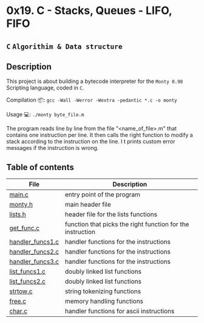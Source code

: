 # 0x19. C - Stacks, Queues - LIFO, FIFO

## `C` `Algorithim & Data structure`

## Description

This project is about building a bytecode interpreter for the `Monty 0.98` Scripting language, coded in `C`.

Compilation :package::
```gcc -Wall -Werror -Wextra -pedantic *.c -o monty```

Usage :computer::
```./monty byte_file.m```

The program reads line by line from the file "<name_of_file>.m" that contains one instruction per line. It then calls the right function to modify a stack according to the instruction on the line. I t prints custom error messages if the instruction is wrong.

## Table of contents

File | Description
---- | -----------
[main.c](./main.c) |  entry point of the program
[monty.h](./monty.h) | main header file
[lists.h](./lists.h) | header file for the lists functions
[get_func.c](./get_func.c) | function that picks the right function for the instruction
[handler_funcs1.c](./handler_funcs1.c) | handler functions for the instructions
[handler_funcs2.c](./handler_funcs2.c) | handler functions for the instructions
[handler_funcs3.c](./handler_funcs3.c) | handler functions for the instructions
[list_funcs1.c](./list_funcs1.c) | doubly linked list functions
[list_funcs2.c](./list_funcs2.c) | doubly linked list functions
[strtow.c](./strtow.c) | string tokenizing functions
[free.c](./free.c) | memory handling functions
[char.c](./char.c) | handler functions for ascii instructions
